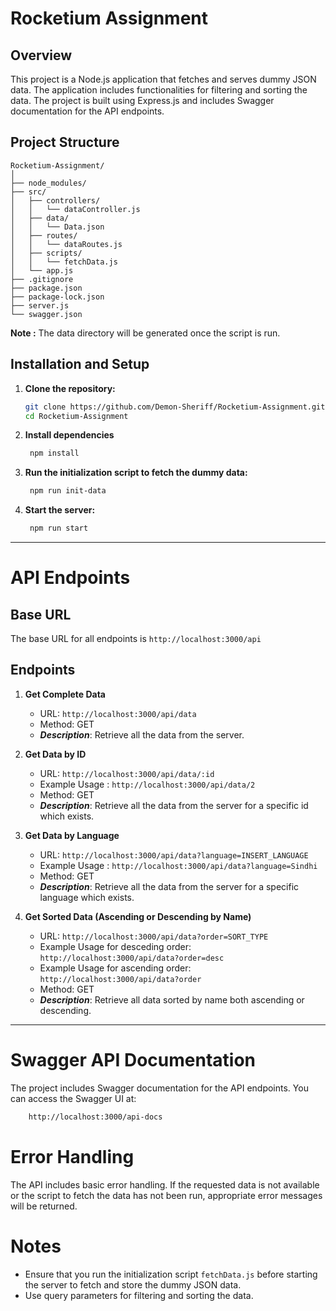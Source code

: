 # Rocketium Assignment

## Overview

This project is a Node.js application that fetches and serves dummy JSON data. The application includes functionalities for filtering and sorting the data. The project is built using Express.js and includes Swagger documentation for the API endpoints.

## Project Structure

```
Rocketium-Assignment/
│
├── node_modules/
├── src/
│   ├── controllers/
│   │   └── dataController.js
│   ├── data/
│   │   └── Data.json
│   ├── routes/
│   │   └── dataRoutes.js
│   ├── scripts/
│   │   └── fetchData.js
│   └── app.js
├── .gitignore
├── package.json
├── package-lock.json
├── server.js
└── swagger.json
```
**Note :** The data directory will be generated once the script is run.

## Installation and Setup

1. **Clone the repository:**
   ```bash
   git clone https://github.com/Demon-Sheriff/Rocketium-Assignment.git
   cd Rocketium-Assignment
   ```
2. **Install dependencies**
   ```bash
    npm install
   ```
3. **Run the initialization script to fetch the dummy data:**
   ```bash
    npm run init-data
   ```

4. **Start the server:**
   ```bash
    npm run start
   ```

---

# API Endpoints
## Base URL
The base URL for all endpoints is `http://localhost:3000/api`

## Endpoints

1. **Get Complete Data**

    - URL: `http://localhost:3000/api/data`
    - Method: GET
    - ***Description***: Retrieve all the data from the server.

2. **Get Data by ID**

    - URL: `http://localhost:3000/api/data/:id`
    - Example Usage : `http://localhost:3000/api/data/2`
    - Method: GET
    - ***Description***: Retrieve all the data from the server for a specific id which exists.

3. **Get Data by Language**

    - URL: `http://localhost:3000/api/data?language=INSERT_LANGUAGE`
    - Example Usage : `http://localhost:3000/api/data?language=Sindhi`
    - Method: GET
    - ***Description***: Retrieve all the data from the server for a specific language which exists.

4. **Get Sorted Data (Ascending or Descending by Name)**

    - URL: `http://localhost:3000/api/data?order=SORT_TYPE`
    - Example Usage for desceding order: `http://localhost:3000/api/data?order=desc`
    - Example Usage for ascending order: `http://localhost:3000/api/data?order`
    - Method: GET
    - ***Description***: Retrieve all data sorted by name both ascending or descending.

---

# Swagger API Documentation

The project includes Swagger documentation for the API endpoints. You can access the Swagger UI at:
```bash
    http://localhost:3000/api-docs
```

# Error Handling

The API includes basic error handling. If the requested data is not available or the script to fetch the data has not been run, appropriate error messages will be returned.

# Notes

- Ensure that you run the initialization script `fetchData.js` before starting the server to fetch and store the dummy JSON data.
- Use query parameters for filtering and sorting the data.